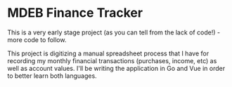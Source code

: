 # MDEB Finance Tracker

This is a very early stage project (as you can tell from the lack of code!) - more code to follow.

This project is digitizing a manual spreadsheet process that I have for recording my monthly financial transactions (purchases, income, etc) as well as account values. I'll be writing the application in Go and Vue in order to better learn both languages.

